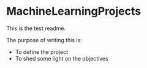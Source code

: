 # MachineLearningProjects

This is the test readme.

The purpose of writing this is:

* To define the project
* To shed some light on the objectives
